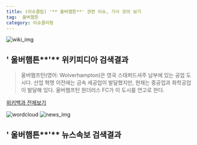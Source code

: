```yaml
---
title: (이슈클립) '** 울버햄튼**' 관련 이슈, 기사 모아 보기
tag:  울버햄튼
category: 이슈클리핑
---
```

![wiki_img](https://user-images.githubusercontent.com/42597476/44503234-41136a80-a6d0-11e8-9071-6fc6418eafe4.png)
## **'** 울버햄튼**'** 위키피디아 검색결과
>울버햄프턴(영어: Wolverhampton)은 영국 스태퍼드셔주 남부에 있는 공업 도시다. 산업 혁명 이전에는 금속 세공업이 발달했지만, 현재는 중공업과 화학공업이 발달해 있다. 울버햄프턴 원더러스 FC가 이 도시를 연고로 한다.

<a href="https://ko.wikipedia.org/wiki/ 울버햄튼" target="_blank">위키백과 전체보기</a>

![wordcloud](https://s3.ap-northeast-2.amazonaws.com/lyrics101-wordcloud/2018-09-22-1537627271.png)
![news_img](https://user-images.githubusercontent.com/42597476/44507050-1206f400-a6e4-11e8-8d98-7ffbfebb353f.png)
## **'** 울버햄튼**'** 뉴스속보 검색결과

